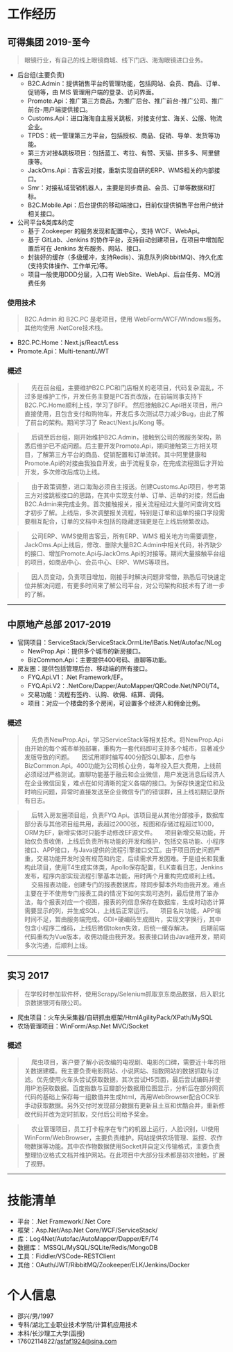 # 工作经历

## 可得集团 2019-至今

> 眼镜行业，有自己的线上眼镜商城、线下门店、海淘眼镜进口业务。

- 后台组(主要负责)
  - B2C.Admin：提供销售平台的管理功能，包括网站、会员、商品、订单、促销等，由 MIS 管理用户端的登录、访问界面。
  - Promote.Api：推广第三方商品，为推广后台、推广前台-推广公司、推广前台-用户端提供接口。
  - Customs.Api：进口海淘自主报关跳板，对接支付宝、海关、公服、物流企业。
  - TPDS：统一管理第三方平台，包括授权、商品、促销、导单、发货等功能。
  - 第三方对接&跳板项目：包括蓝工、考拉、有赞、天猫、拼多多、阿里健康等。
  - JackOms.Api：吉客云对接，重新实现自研的ERP、WMS相关的内部接口。
  - Smr：对接私域营销机器人，主要是同步商品、会员、订单等数据和打标。
  - B2C.Mobile.Api：后台提供的移动端接口，目前仅提供销售平台用户统计相关接口。
- 公司平台&类库&约定
  - 基于 Zookeeper 的服务发现和配置中心，支持 WCF、WebApi。
  - 基于 GitLab、Jenkins 的协作平台，支持自动创建项目，在项目中增加配置后可在 Jenkins 发布服务、网站、接口。
  - 封装好的缓存（多级缓冲，支持Redis）、消息队列(RibbitMQ)、持久化库(支持实体操作、工作单元)等。
  - 项目一般使用DDD分层，入口有 WebSite、WebApi、后台任务、MQ消费任务

### 使用技术

> B2C.Admin 和 B2C.PC 是老项目，使用 WebForm/WCF/Windows服务。其他均使用 .NetCore技术栈。

- B2C.PC.Home：Next.js/React/Less
- Promote.Api：Multi-tenant/JWT

### 概述

> &nbsp;&nbsp;&nbsp;&nbsp;先在前台组，主要维护B2C.PC和门店相关的老项目，代码复杂混乱，不过多是维护工作，开发任务主要是PC首页改版，在前端同事支持下B2C.PC.Home顺利上线，学习了BFF。
然后接触B2C.Api相关项目，用户直接使用，且包含支付和购物车，开发后多次测试尽力减少Bug，由此了解了前台的架构。期间学习了 React/Next.js/Kong 等。

> &nbsp;&nbsp;&nbsp;&nbsp;后调至后台组，刚开始维护B2C.Admin，接触到公司的微服务架构，熟悉后维护已不成问题。后主要开发Promote.Api，期间接触第三方相关项目，了解第三方平台的商品、促销配置和订单流转。其中阿里健康和Promote.Api的对接由我独自开发，由于流程复杂，在完成流程图后才开始开发，多次修改后成功上线。

> &nbsp;&nbsp;&nbsp;&nbsp;由于政策调整，进口海淘必须自主报送。创建Customs.Api项目，参考第三方对接跳板接口的思路，在其中实现支付单、订单、运单的对接，然后由B2C.Admin来完成业务。首次接触报关，报关流程经过大量时间查询文档才初步了解。上线后，多次调整报关流程，特别是订单和运单的接口字段需要相互配合，订单的文档中未包括的隐藏逻辑更是在上线后频繁改动。

> &nbsp;&nbsp;&nbsp;&nbsp;公司ERP、WMS使用吉客云，所有ERP、WMS 相关地方均需要调整，JackOms.Api上线后，修改、删除大量B2C.Admin中相关代码，补齐缺少的接口、增加Promote.Api与JackOms.Api的对接等。期间大量接触平台组的项目，如商品中心、会员中心、ERP、WMS等项目。

> &nbsp;&nbsp;&nbsp;&nbsp;因人员变动，负责项目增加，刚接手时解决问题非常憎，熟悉后可快速定位并解决问题，有更多时间来了解公司平台，对公司架构和技术有了进一步的了解。

---

## 中原地产总部 2017-2019

- 官网项目：ServiceStack/ServiceStack.OrmLite/IBatis.Net/Autofac/NLog
  - NewProp.Api：提供多个城市的新房接口。
  - BizCommon.Api：主要提供400号码、直聊等功能。
- 房友圈：提供包括管理后台、移动端的所有接口。
  - FYQ.Api.V1：.Net Framework/EF。
  - FYQ.Api.V2：.NetCore/Dapper/AutoMapper/QRCode.Net/NPOI/T4。
  - 交易功能：流程有签约、认购、收佣、结算、调佣。
  - 项目：对应一个楼盘的多个房间，可设置多个经济人和佣金比例。

### 概述

> &nbsp;&nbsp;&nbsp;&nbsp;先负责NewProp.Api，学习ServiceStack等相关技术。将NewProp.Api由开始的每个城市单独部署，重构为一套代码即可支持多个城市，显著减少发版导致的问题。
> &nbsp;&nbsp;&nbsp;&nbsp;因试用期时编写400分配SQL脚本，后参与BizCommon.Api。400功能为公司核心业务，每年投入巨大费用，上线前必须经过严格测试。直聊功能基于融云和企业微信，用户发送消息后经济人在企业微信回复，难点在如何清晰的定义各端的接口。为保存快速定位和及时响应问题，异常时直接发送至企业微信专门的错误群，且上线初期记录所有日志。

> &nbsp;&nbsp;&nbsp;&nbsp;后转入房友圈项目组，负责FYQ.Api。该项目是从其他分部接手，数据库部分表与其他项目组共用，表超过2000张，视图和存储过程超过1000，ORM为EF，新增实体时只能手动修改EF源文件。
> &nbsp;&nbsp;&nbsp;&nbsp;项目新增交易功能，开始仅负责收佣，上线后负责所有功能的开发和维护，包括交易功能、小程序接口、APP接口，与Java提供的流程引擎接口交互。由于项目历史问题严重，交易功能开发时没有规范和约定，后续需求开发困难。于是组长和我重构此项目，使用T4生成实体类，Apollo保存配置，ELK查看日志，Jenkins发布，程序内部实现流程引擎基本功能，用时两个月重构完成顺利上线。
> &nbsp;&nbsp;&nbsp;&nbsp;交易报表功能，创建专门的报表数据库，除同步脚本外均由我开发。难点主要在于不使用专门报表工具的情况下如何实现可选列，最后使用了笨办法，每个报表对应一个视图，报表的列信息保存在数据库，生成时动态计算需要显示的列，并生成SQL，上线后正常运行。
> &nbsp;&nbsp;&nbsp;&nbsp;项目名片功能，APP端时间不足，暂由服务端完成。GDI+硬编码生成图片，实现文字换行，其中包含小程序二维码，上线后微信token失效，后统一缓存解决。
> &nbsp;&nbsp;&nbsp;&nbsp;后期前端代码重构为Vue版本，收佣功能由我开发。报表接口转由Java组开发，期间多次沟通，后顺利上线。

---

## 实习 2017

> 在学校时参加软件杯，使用Scrapy/Selenium抓取京东商品数据，后入职北京数据银河有限公司。

- 爬虫项目：火车头采集器/自研抓虫框架/HtmlAgilityPack/XPath/MySQL
- 农场管理项目：WinForm/Asp.Net MVC/Socket

### 概述

> &nbsp;&nbsp;&nbsp;&nbsp;爬虫项目，客户要了解小说改编的电视剧、电影的口碑，需要近十年的相关数据建模。我主要负责电影网站、小说网站、指数网站的数据抓取与过滤。优先使用火车头尝试获取数据，其次尝试H5页面，最后尝试编码并使用IP池获取数据。百度指数与豆瓣部分数据用位图显示，分析后在部分网页代码的基础上保存每一组数值并生成html，再用WebBrowser配合OCR半手动获取数据。另外交付时发现部分数据有更新且土豆和优酷合并，重新修改代码并改为定时抓取，交付后公司给予奖金。

> &nbsp;&nbsp;&nbsp;&nbsp;农业管理项目，员工打卡程序在专门的机器上运行，人脸识别，UI使用WinForm/WebBrowser，主要负责维护。网站提供农场管理、监控、农作物数据等功能。其中农作物数据使用Socket并自定义传输格式，主要负责整理协议格式文档并维护网站。在此项目中大部分技术都是初次接触，扩展了视野。

---

# 技能清单

* 平台：.Net Framework/.Net Core
* 框架：Asp.Net/Asp.Net Core/WCF/ServiceStack/
* 库：Log4Net/Autofac/AutoMapper/Dapper/EF/T4
* 数据库： MSSQL/MySQL/SQLite/Redis/MongoDB
* 工具：Fiddler/VSCode-RESTClient
* 其他：OAuth/JWT/RibbitMQ/Zookeeper/ELK/Jenkins/Docker

# 个人信息

- 邵兴/男/1997
- 专科/湖北工业职业技术学院/计算机应用技术
- 本科/长沙理工大学(函授)
- 17602114822/asfaf1924@sina.com
